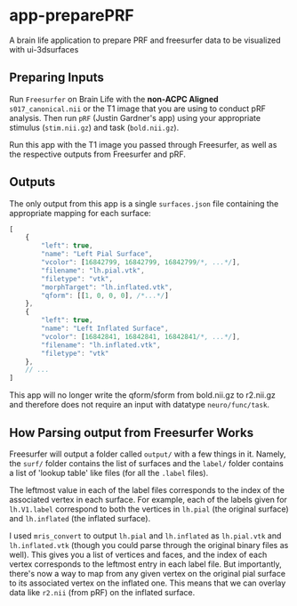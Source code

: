 # app-preparePRF

A brain life application to prepare PRF and freesurfer data to be visualized with ui-3dsurfaces

## Preparing Inputs

Run `Freesurfer` on Brain Life with the **non-ACPC Aligned** `s017_canonical.nii` or the T1 image that you are using to conduct pRF analysis. Then run `pRF` (Justin Gardner's app) using your appropriate stimulus (`stim.nii.gz`) and task (`bold.nii.gz`).

Run this app with the T1 image you passed through Freesurfer, as well as the respective outputs from Freesurfer and pRF.

## Outputs

The only output from this app is a single `surfaces.json` file containing the appropriate mapping for each surface:

```javascript
[
    {
        "left": true,
        "name": "Left Pial Surface",
        "vcolor": [16842799, 16842799, 16842799/*, ...*/],
        "filename": "lh.pial.vtk",
        "filetype": "vtk",
        "morphTarget": "lh.inflated.vtk",
        "qform": [[1, 0, 0, 0], /*...*/]
    },
    {
        "left": true,
        "name": "Left Inflated Surface",
        "vcolor": [16842841, 16842841, 16842841/*, ...*/],
        "filename": "lh.inflated.vtk",
        "filetype": "vtk"
    },
    // ...
]
```

This app will no longer write the qform/sform from bold.nii.gz to r2.nii.gz and therefore does not require an input with datatype `neuro/func/task`.

## How Parsing output from Freesurfer Works

Freesurfer will output a folder called `output/` with a few things in it. Namely, the `surf/` folder contains the list of surfaces and the `label/` folder contains a list of 'lookup table' like files (for all the `.label` files).

The leftmost value in each of the label files corresponds to the index of the associated vertex in each surface. For example, each of the labels given for `lh.V1.label` correspond to both the vertices in `lh.pial` (the original surface) and `lh.inflated` (the inflated surface).

I used `mris_convert` to output `lh.pial` and `lh.inflated` as `lh.pial.vtk` and `lh.inflated.vtk` (though you could parse through the original binary files as well). This gives you a list of vertices and faces, and the index of each vertex corresponds to the leftmost entry in each label file. But importantly, there's now a way to map from any given vertex on the original pial surface to its associated vertex on the inflated one. This means that we can overlay data like `r2.nii` (from pRF) on the inflated surface.